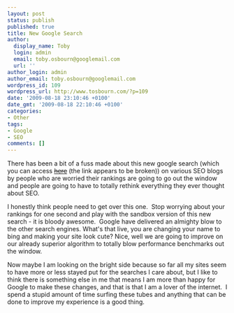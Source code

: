 ```yaml
---
layout: post
status: publish
published: true
title: New Google Search
author:
  display_name: Toby
  login: admin
  email: toby.osbourn@googlemail.com
  url: ''
author_login: admin
author_email: toby.osbourn@googlemail.com
wordpress_id: 109
wordpress_url: http://www.tosbourn.com/?p=109
date: '2009-08-18 23:10:46 +0100'
date_gmt: '2009-08-18 22:10:46 +0100'
categories:
- Other
tags:
- Google
- SEO
comments: []
---
```

<p>There has been a bit of a fuss made about this new google search (which you can access <del><a href="http://www2.sandbox.google.com/">here</a></del> (the link appears to be broken)) on various SEO blogs by people who are worried their rankings are going to go out the window and people are going to have to totally rethink everything they ever thought about SEO.</p>
<p>I honestly think people need to get over this one.  Stop worrying about your rankings for one second and play with the sandbox version of this new search - it is bloody awesome.  Google have delivered an almighty blow to the other search engines. What's that live, you are changing your name to bing and making your site look cute? Nice, well we are going to improve on our already superior algorithm to totally blow performance benchmarks out the window.</p>
<p>Now maybe I am looking on the bright side because so far all my sites seem to have more or less stayed put for the searches I care about, but I like to think there is something else in me that means I am more than happy for Google to make these changes, and that is that I am a lover of the internet.  I spend a stupid amount of time surfing these tubes and anything that can be done to improve my experience is a good thing.</p>
